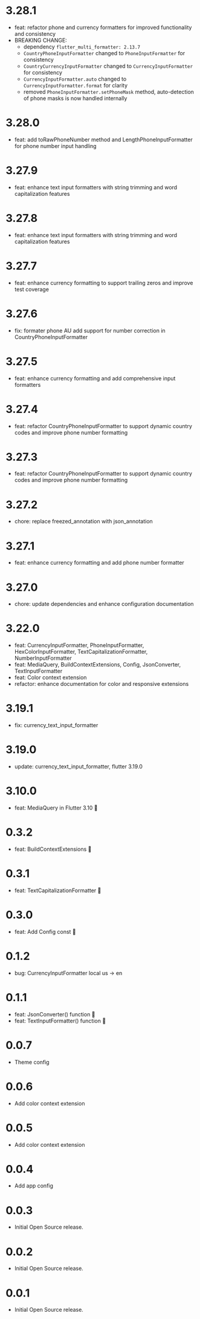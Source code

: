 # 3.28.1
* feat: refactor phone and currency formatters for improved functionality and consistency
* BREAKING CHANGE: 
  - dependency `flutter_multi_formatter: 2.13.7`
  - `CountryPhoneInputFormatter` changed to `PhoneInputFormatter` for consistency
  - `CountryCurrencyInputFormatter` changed to `CurrencyInputFormatter` for consistency
  - `CurrencyInputFormatter.auto` changed to `CurrencyInputFormatter.format` for clarity
  - removed `PhoneInputFormatter.setPhoneMask` method, auto-detection of phone masks is now handled internally

# 3.28.0
* feat: add toRawPhoneNumber method and LengthPhoneInputFormatter for phone number input handling

# 3.27.9
* feat: enhance text input formatters with string trimming and word capitalization features

# 3.27.8
* feat: enhance text input formatters with string trimming and word capitalization features

# 3.27.7
* feat: enhance currency formatting to support trailing zeros and improve test coverage

# 3.27.6
* fix: formater phone AU add support for number correction in CountryPhoneInputFormatter

# 3.27.5
* feat: enhance currency formatting and add comprehensive input formatters

# 3.27.4
* feat: refactor CountryPhoneInputFormatter to support dynamic country codes and improve phone number formatting

# 3.27.3
* feat: refactor CountryPhoneInputFormatter to support dynamic country codes and improve phone number formatting

# 3.27.2
* chore: replace freezed_annotation with json_annotation

# 3.27.1
* feat: enhance currency formatting and add phone number formatter

# 3.27.0
* chore: update dependencies and enhance configuration documentation

# 3.22.0
* feat: CurrencyInputFormatter, PhoneInputFormatter, HexColorInputFormatter, TextCapitalizationFormatter, NumberInputFormatter
* feat: MediaQuery, BuildContextExtensions, Config, JsonConverter, TextInputFormatter
* feat: Color context extension
* refactor: enhance documentation for color and responsive extensions

# 3.19.1
* fix: currency_text_input_formatter

# 3.19.0
* update: currency_text_input_formatter, flutter 3.19.0

# 3.10.0
* feat: MediaQuery in Flutter 3.10 🎉

# 0.3.2
* feat: BuildContextExtensions 🎉

# 0.3.1
* feat: TextCapitalizationFormatter 🎉

# 0.3.0
* feat: Add Config const 🎉

# 0.1.2
* bug: CurrencyInputFormatter local us -> en

# 0.1.1
* feat: JsonConverter() function 🎉
* feat: TextInputFormatter() function 🎉

# 0.0.7
* Theme config

# 0.0.6
* Add color context extension

# 0.0.5
* Add color context extension

# 0.0.4
* Add app config

# 0.0.3
* Initial Open Source release.

# 0.0.2
* Initial Open Source release.

# 0.0.1
* Initial Open Source release.